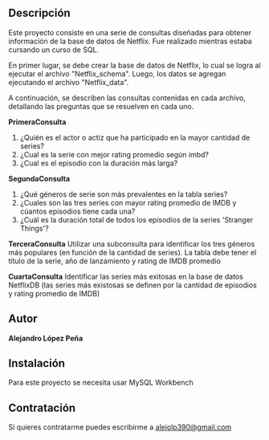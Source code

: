 ## Descripción
Este proyecto consiste en una serie de consultas diseñadas para obtener información de la base de datos de Netflix. Fue realizado mientras estaba cursando un curso de SQL.

En primer lugar, se debe crear la base de datos de Netflix, lo cual se logra al ejecutar el archivo "Netflix_schema". Luego, los datos se agregan ejecutando el archivo "Netflix_data".

A continuación, se describen las consultas contenidas en cada archivo, detallando las preguntas que se resuelven en cada uno.

**PrimeraConsulta**
1. ¿Quién es el actor o actiz que ha participado en la mayor cantidad de series?
2. ¿Cual es la serie con mejor rating promedio según imbd?
3. ¿Cual es el episodio con la duración más larga?

**SegundaConsulta**
1.  ¿Qué géneros de serie son más prevalentes en la tabla series?
2. ¿Cuales son las tres series con mayor rating promedio de IMDB y cúantos episodios tiene cada una?
3. ¿Cuál es la duración total de todos los episodios de la series 'Stranger Things'?

**TerceraConsulta**
Utilizar una subconsulta para identificar los tres géneros más populares (en función de la cantidad de series). La tabla debe tener el título de la serie, año de lanzamiento y rating de IMDB promedio

**CuartaConsulta**
Identificar las series más exitosas en la base de datos NetflixDB (las series más existosas se definen por la cantidad de episodios y rating promedio de IMDB)

## Autor
**Alejandro López Peña**

## Instalación 
Para este proyecto se necesita usar MySQL Workbench

## Contratación
Si quieres contratarme puedes escribirme a alejolp390@gmail.com
